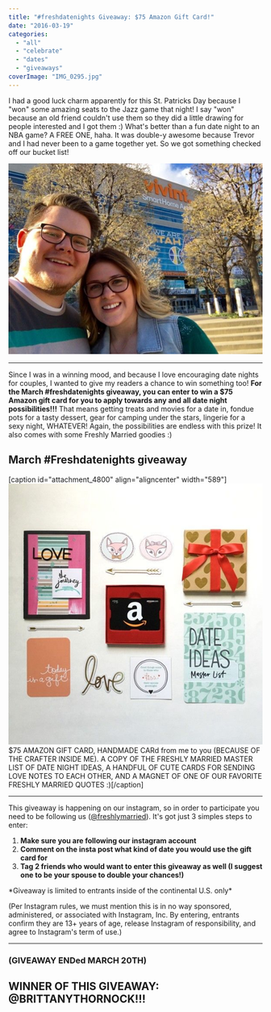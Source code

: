 ```yaml
---
title: "#freshdatenights Giveaway: $75 Amazon Gift Card!"
date: "2016-03-19"
categories: 
  - "all"
  - "celebrate"
  - "dates"
  - "giveaways"
coverImage: "IMG_0295.jpg"
---
```


I had a good luck charm apparently for this St. Patricks Day because I "won" some amazing seats to the Jazz game that night! I say "won" because an old friend couldn't use them so they did a little drawing for people interested and I got them :) What's better than a fun date night to an NBA game? A FREE ONE, haha. It was double-y awesome because Trevor and I had never been to a game together yet. So we got something checked off our bucket list!

![utah jazz, jazznation, jazz vs. suns game, jazz 2015, jazz game dates, jazz game date nights, giveaways, amazon giveaways, amazon gift card giveaways, date night giveaways, date night ideas, money for date nights, monthly date nights, monthly date night giveaways, project life cards, project life card layouts, using project life cards, marriage tips, marriage advice, encouraging date nights](/images/IMG_0294.jpg)

* * *

Since I was in a winning mood, and because I love encouraging date nights for couples, I wanted to give my readers a chance to win something too! **For the March #freshdatenights giveaway, you can enter to win a $75 Amazon gift card for you to apply towards any and all date night possibilities!!!** That means getting treats and movies for a date in, fondue pots for a tasty dessert, gear for camping under the stars, lingerie for a sexy night, WHATEVER! Again, the possibilities are endless with this prize! It also comes with some Freshly Married goodies :)

## March #Freshdatenights giveaway

\[caption id="attachment\_4800" align="aligncenter" width="589"\]![utah jazz, jazznation, jazz vs. suns game, jazz 2015, jazz game dates, jazz game date nights, giveaways, amazon giveaways, amazon gift card giveaways, date night giveaways, date night ideas, money for date nights, monthly date nights, monthly date night giveaways, project life cards, project life card layouts, using project life cards, marriage tips, marriage advice, encouraging date nights](/images/IMG_0297.jpg) $75 AMAZON GIFT CARD, HANDMADE CARd from me to you (BECAUSE OF THE CRAFTER INSIDE ME). A COPY OF THE FRESHLY MARRIED MASTER LIST OF DATE NIGHT IDEAS, A HANDFUL OF CUTE CARDS FOR SENDING LOVE NOTES TO EACH OTHER, AND A MAGNET OF ONE OF OUR FAVORITE FRESHLY MARRIED QUOTES :)\[/caption\]

* * *

This giveaway is happening on our instagram, so in order to participate you need to be following us ([@freshlymarried](https://www.instagram.com/freshlymarried/)). It's got just 3 simples steps to enter:

1. **Make sure you are following our instagram account**
2. **Comment on the insta post what kind of date you would use the gift card for**
3. **Tag 2 friends who would want to enter this giveaway as well (I suggest one to be your spouse to double your chances!)**

\*Giveaway is limited to entrants inside of the continental U.S. only\*

(Per Instagram rules, we must mention this is in no way sponsored, administered, or associated with Instagram, Inc. By entering, entrants confirm they are 13+ years of age, release Instagram of responsibility, and agree to Instagram's term of use.)

* * *

### (GIVEAWAY ENDed MARCH 20TH)

## WINNER OF THIS GIVEAWAY: @BRITTANYTHORNOCK!!!
